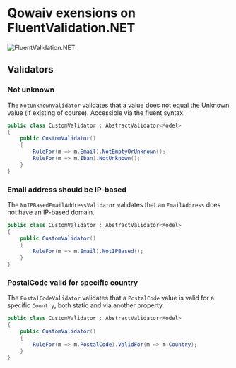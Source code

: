 ﻿# Qowaiv exensions on FluentValidation.NET
![FluentValidation.NET](https://raw.githubusercontent.com/JeremySkinner/FluentValidation/master/docs/assets/images/logo/fluent-validation-logo.png)

## Validators

### Not unknown
The `NotUnknownValidator` validates that a value does not equal the Unknown
value (if existing of course). Accessible via the fluent syntax.

``` C#
public class CustomValidator : AbstractValidator<Model>
{
    public CustomValidator()
    {
        RuleFor(m => m.Email).NotEmptyOrUnknown();
        RuleFor(m => m.Iban).NotUnknown();
    }
}
```

### Email address should be IP-based
The `NoIPBasedEmailAddressValidator` validates that an `EmailAddress`
does not have an IP-based domain.

``` C#
public class CustomValidator : AbstractValidator<Model>
{
    public CustomValidator()
    {
        RuleFor(m => m.Email).NotIPBased();
    }
}
```

### PostalCode valid for specific country
The `PostalCodeValidator` validates that a `PostalCode` value is valid for
a specific `Country`, both static and via another property.

``` C#
public class CustomValidator : AbstractValidator<Model>
{
    public CustomValidator()
    {
        RuleFor(m => m.PostalCode).ValidFor(m => m.Country);
    }
}
```
